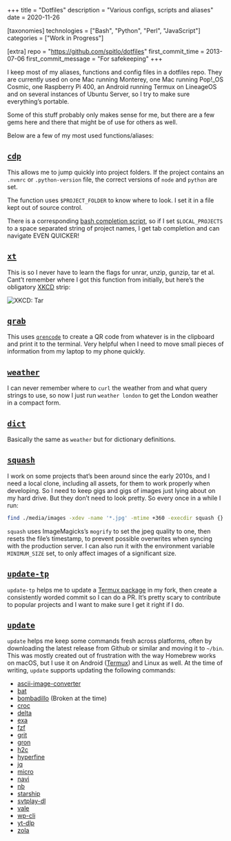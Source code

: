 +++
title = "Dotfiles"
description = "Various configs, scripts and aliases"
date = 2020-11-26

[taxonomies]
technologies = ["Bash", "Python", "Perl", "JavaScript"]
categories = ["Work in Progress"]

[extra]
repo = "https://github.com/spitlo/dotfiles"
first_commit_time = 2013-07-06
first_commit_message = "For safekeeping"
+++

I keep most of my aliases, functions and config files in a dotfiles repo. They are currently used on one Mac running Monterey, one Mac running Pop!_OS Cosmic, one Raspberry Pi 400, an Android running Termux on LineageOS and on several instances of Ubuntu Server, so I try to make sure everything’s portable.

Some of this stuff probably only makes sense for me, but there are a few gems here and there that might be of use for others as well.

Below are a few of my most used functions/aliases:

## [`cdp`](https://github.com/spitlo/dotfiles/blob/b601ed079b16e6651545f579d2a437f487af2965/.functions#L438-L484)

This allows me to jump quickly into project folders. If the project contains an `.nvmrc` or `.python-version` file, the correct versions of `node` and `python` are set.

The function uses `$PROJECT_FOLDER` to know where to look. I set it in a file kept out of source control.

There is a corresponding [bash completion script](https://github.com/spitlo/dotfiles/blob/6f41ade4e2ff75e7ddb147d727ec8ad53917d87a/.bash_completions/cdp), so if I set `$LOCAL_PROJECTS` to a space separated string of project names, I get tab completion and can navigate EVEN QUICKER!

## [`xt`](https://github.com/spitlo/dotfiles/blob/b601ed079b16e6651545f579d2a437f487af2965/.functions#L119-L156)

This is so I never have to learn the flags for unrar, unzip, gunzip, tar et al. Cant’t remember where I got this function from initially, but here’s the obligatory [XKCD](https://xkcd.com/) strip:

  ![XKCD: Tar](https://imgs.xkcd.com/comics/tar.png)

## [`qrab`](https://github.com/spitlo/dotfiles/blob/b601ed079b16e6651545f579d2a437f487af2965/.functions#L706-L712)

This uses [`qrencode`](https://github.com/fukuchi/libqrencode) to create a QR code from whatever is in the clipboard and print it to the terminal. Very helpful when I need to move small pieces of information from my laptop to my phone quickly.

## [`weather`](https://github.com/spitlo/dotfiles/blob/b601ed079b16e6651545f579d2a437f487af2965/.functions#L771-L773)

I can never remember where to `curl` the weather from and what query strings to use, so now I just run `weather london` to get the London weather in a compact form.

## [`dict`](https://github.com/spitlo/dotfiles/blob/b601ed079b16e6651545f579d2a437f487af2965/.functions#L527-L531)

Basically the same as `weather` but for dictionary definitions.

## [`squash`](https://github.com/spitlo/dotfiles/blob/master/bin/squash)

I work on some projects that’s been around since the early 2010s, and I need a local clone, including all assets, for them to work properly when developing. So I need to keep gigs and gigs of images just lying about on my hard drive. But they don’t need to look pretty. So every once in a while I run:

```bash
find ./media/images -xdev -name '*.jpg' -mtime +360 -execdir squash {} \;
```

`squash` uses ImageMagicks’s `mogrify` to set the jpeg quality to one, then resets the file’s timestamp, to prevent possible overwrites when syncing with the production server. I can also run it with the environment variable `MINIMUM_SIZE` set, to only affect images of a significant size.

## [`update-tp`](https://github.com/spitlo/dotfiles/blob/master/bin/update-tp)

`update-tp` helps me to update a [Termux package](https://github.com/termux/termux-packages) in my fork, then create a consistently worded commit so I can do a PR. It’s pretty scary to contribute to popular projects and I want to make sure I get it right if I do.

## [`update`](https://github.com/spitlo/dotfiles/blob/master/bin/update)

`update` helps me keep some commands fresh across platforms, often by downloading the latest release from Github or similar and moving it to `~/bin`. This was mostly created out of frustration with the way Homebrew works on macOS, but I use it on Android ([Termux](https://github.com/termux/termux-app)) and Linux as well. At the time of writing, `update` supports updating the following commands:

 - [ascii-image-converter](https://github.com/TheZoraiz/ascii-image-converter)
 - [bat](https://github.com/sharkdp/bat)
 - [bombadillo](https://tildegit.org/sloum/bombadillo) (Broken at the time)
 - [croc](https://github.com/schollz/croc)
 - [delta](https://github.com/dandavison/delta)
 - [exa](https://github.com/ogham/exa)
 - [fzf](https://github.com/junegunn/fzf)
 - [grit](https://github.com/climech/grit)
 - [gron](https://github.com/tomnomnom/gron)
 - [h2c](https://github.com/curl/h2c)
 - [hyperfine](https://github.com/sharkdp/hyperfine)
 - [jq](https://github.com/stedolan/jq)
 - [micro](https://github.com/zyedidia/micro)
 - [navi](https://github.com/denisidoro/navi)
 - [nb](https://github.com/xwmx/nb)
 - [starship](https://github.com/starship/starship)
 - [svtplay-dl](https://github.com/spaam/svtplay-dl)
 - [vale](https://github.com/errata-ai/vale)
 - [wp-cli](https://github.com/wp-cli/wp-cli)
 - [yt-dlp](https://github.com/yt-dlp/yt-dlp)
 - [zola](https://github.com/getzola/zola)
